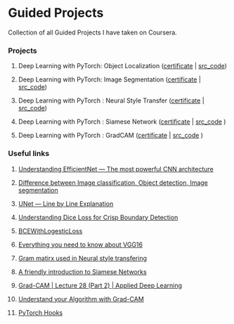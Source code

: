 # Guided Projects

Collection of all Guided Projects I have taken on Coursera.

### Projects

1. Deep Learning with PyTorch: Object Localization ([certificate](https://www.coursera.org/account/accomplishments/verify/DWQYRPVQC59T?utm_source=link&utm_medium=certificate&utm_content=cert_image&utm_campaign=sharing_cta&utm_product=project) | [src_code]())

2. Deep Learning with PyTorch: Image Segmentation ([certificate](https://coursera.org/share/728be630ed33576adb267f5c9456a4bc) | [src_code]())

3. Deep Learning with PyTorch : Neural Style Transfer ([certificate](https://coursera.org/share/73c54bf61b4f4b530cf0a9e4a3247c0d) | [src_code]())

4. Deep Learning with PyTorch : Siamese Network ([certificate](https://coursera.org/share/c4c06b8e89ceb51c17dc8087b7f9bd73) | [src_code]() )

5. Deep Learning with PyTorch : GradCAM ([certificate]() | [src_code]() )

### Useful links

1. [Understanding EfficientNet — The most powerful CNN architecture](https://medium.com/mlearning-ai/understanding-efficientnet-the-most-powerful-cnn-architecture-eaeb40386fad)

2. [Difference between Image classification, Object detection, Image segmentation](https://medium.com/analytics-vidhya/image-classification-vs-object-detection-vs-image-segmentation-f36db85fe81)

3. [UNet — Line by Line Explanation](https://towardsdatascience.com/unet-line-by-line-explanation-9b191c76baf5)

4. [Understanding Dice Loss for Crisp Boundary Detection](https://medium.com/ai-salon/understanding-dice-loss-for-crisp-boundary-detection-bb30c2e5f62b)

5. [BCEWithLogesticLoss](https://stackoverflow.com/questions/66906884/how-is-pytorchs-class-bcewithlogitsloss-exactly-implemented)

6. [Everything you need to know about VGG16](https://medium.com/@mygreatlearning/everything-you-need-to-know-about-vgg16-7315defb5918)

7. [Gram matirx used in Neural style transfering](https://youtu.be/Elxnzxk-AUk)

8. [A friendly introduction to Siamese Networks](https://towardsdatascience.com/a-friendly-introduction-to-siamese-networks-85ab17522942)

9. [Grad-CAM | Lecture 28 (Part 2) | Applied Deep Learning](https://www.youtube.com/watch?v=nBqdUAYxLjs&ab_channel=MaziarRaissi)

10. [Understand your Algorithm with Grad-CAM](https://towardsdatascience.com/understand-your-algorithm-with-grad-cam-d3b62fce353)

11. [PyTorch Hooks](https://medium.com/analytics-vidhya/pytorch-hooks-5909c7636fb)
